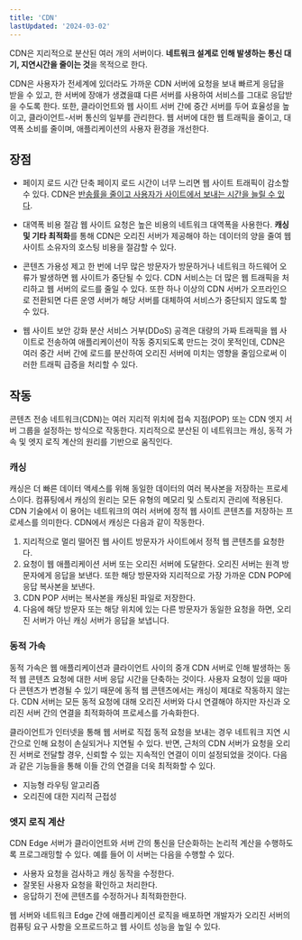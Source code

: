```yaml
---
title: 'CDN'
lastUpdated: '2024-03-02'
---
```


CDN은 지리적으로 분산된 여러 개의 서버이다. **네트워크 설계로 인해 발생하는 통신 대기, 지연시간을 줄이는 것**을 목적으로 한다.

CDN은 사용자가 전세계에 있더라도 가까운 CDN 서버에 요청을 보내 빠르게 응답을 받을 수 있고, 한 서버에 장애가 생겼을떄 다른 서버를 사용하여 서비스를 그대로 응답받을 수도록 한다. 또한, 클라이언트와 웹 사이트 서버 간에 중간 서버를 두어 효율성을 높이고, 클라이언트-서버 통신의 일부를 관리한다. 웹 서버에 대한 웹 트래픽을 줄이고, 대역폭 소비를 줄이며, 애플리케이션의 사용자 환경을 개선한다. 

## 장점

- 페이지 로드 시간 단축
    페이지 로드 시간이 너무 느리면 웹 사이트 트래픽이 감소할 수 있다. CDN은 <u>반송률을 줄이고 사용자가 사이트에서 보내는 시간을 늘릴 수 있다</u>.

- 대역폭 비용 절감
    웹 사이트 요청은 높은 비용의 네트워크 대역폭을 사용한다. **캐싱 및 기타 최적화**를 통해 CDN은 오리진 서버가 제공해야 하는 데이터의 양을 줄여 웹 사이트 소유자의 호스팅 비용을 절감할 수 있다.

- 콘텐츠 가용성 제고
    한 번에 너무 많은 방문자가 방문하거나 네트워크 하드웨어 오류가 발생하면 웹 사이트가 중단될 수 있다. CDN 서비스는 더 많은 웹 트래픽을 처리하고 웹 서버의 로드를 줄일 수 있다. 또한 하나 이상의 CDN 서버가 오프라인으로 전환되면 다른 운영 서버가 해당 서버를 대체하여 서비스가 중단되지 않도록 할 수 있다.

- 웹 사이트 보안 강화
    분산 서비스 거부(DDoS) 공격은 대량의 가짜 트래픽을 웹 사이트로 전송하여 애플리케이션이 작동 중지되도록 만드는 것이 못적인데, CDN은 여러 중간 서버 간에 로드를 분산하여 오리진 서버에 미치는 영향을 줄임으로써 이러한 트래픽 급증을 처리할 수 있다.

## 작동

콘텐츠 전송 네트워크(CDN)는 여러 지리적 위치에 접속 지점(POP) 또는 CDN 엣지 서버 그룹을 설정하는 방식으로 작동한다. 지리적으로 분산된 이 네트워크는 캐싱, 동적 가속 및 엣지 로직 계산의 원리를 기반으로 움직인다.

### 캐싱

캐싱은 더 빠른 데이터 액세스를 위해 동일한 데이터의 여러 복사본을 저장하는 프로세스이다. 컴퓨팅에서 캐싱의 원리는 모든 유형의 메모리 및 스토리지 관리에 적용된다. CDN 기술에서 이 용어는 네트워크의 여러 서버에 정적 웹 사이트 콘텐츠를 저장하는 프로세스를 의미한다. CDN에서 캐싱은 다음과 같이 작동한다.

1. 지리적으로 멀리 떨어진 웹 사이트 방문자가 사이트에서 정적 웹 콘텐츠를 요청한다.
2. 요청이 웹 애플리케이션 서버 또는 오리진 서버에 도달한다. 오리진 서버는 원격 방문자에게 응답을 보낸다. 또한 해당 방문자와 지리적으로 가장 가까운 CDN POP에 응답 복사본을 보낸다.
3. CDN POP 서버는 복사본을 캐싱된 파일로 저장한다.
4. 다음에 해당 방문자 또는 해당 위치에 있는 다른 방문자가 동일한 요청을 하면, 오리진 서버가 아닌 캐싱 서버가 응답을 보냅니다. 

### 동적 가속

동적 가속은 웹 애플리케이션과 클라이언트 사이의 중개 CDN 서버로 인해 발생하는 동적 웹 콘텐츠 요청에 대한 서버 응답 시간을 단축하는 것이다. 사용자 요청이 있을 때마다 콘텐츠가 변경될 수 있기 때문에 동적 웹 콘텐츠에서는 캐싱이 제대로 작동하지 않는다. CDN 서버는 모든 동적 요청에 대해 오리진 서버와 다시 연결해야 하지만 자신과 오리진 서버 간의 연결을 최적화하여 프로세스를 가속화한다.

클라이언트가 인터넷을 통해 웹 서버로 직접 동적 요청을 보내는 경우 네트워크 지연 시간으로 인해 요청이 손실되거나 지연될 수 있다. 반면, 근처의 CDN 서버가 요청을 오리진 서버로 전달할 경우, 신뢰할 수 있는 지속적인 연결이 이미 설정되었을 것이다. 다음과 같은 기능들을 통해 이들 간의 연결을 더욱 최적화할 수 있다.

- 지능형 라우팅 알고리즘
- 오리진에 대한 지리적 근접성

### 엣지 로직 계산

CDN Edge 서버가 클라이언트와 서버 간의 통신을 단순화하는 논리적 계산을 수행하도록 프로그래밍할 수 있다. 예를 들어 이 서버는 다음을 수행할 수 있다.

- 사용자 요청을 검사하고 캐싱 동작을 수정한다.
- 잘못된 사용자 요청을 확인하고 처리한다.
- 응답하기 전에 콘텐츠를 수정하거나 최적화한한다.

웹 서버와 네트워크 Edge 간에 애플리케이션 로직을 배포하면 개발자가 오리진 서버의 컴퓨팅 요구 사항을 오프로드하고 웹 사이트 성능을 높일 수 있다.